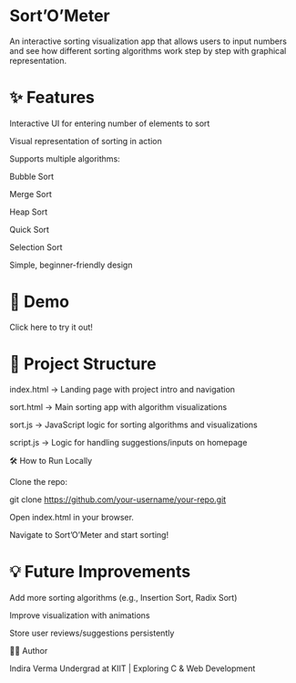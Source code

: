 # Sort’O’Meter

An interactive sorting visualization app that allows users to input numbers and see how different sorting algorithms work step by step with graphical representation.

# ✨ Features

Interactive UI for entering number of elements to sort

Visual representation of sorting in action

Supports multiple algorithms:

Bubble Sort

Merge Sort

Heap Sort

Quick Sort

Selection Sort

Simple, beginner-friendly design

# 🚀 Demo

Click here
 to try it out!

# 📂 Project Structure

index.html → Landing page with project intro and navigation

sort.html → Main sorting app with algorithm visualizations

sort.js → JavaScript logic for sorting algorithms and visualizations

script.js → Logic for handling suggestions/inputs on homepage

🛠️ How to Run Locally

Clone the repo:

git clone https://github.com/your-username/your-repo.git


Open index.html in your browser.

Navigate to Sort’O’Meter and start sorting!

# 💡 Future Improvements

Add more sorting algorithms (e.g., Insertion Sort, Radix Sort)

Improve visualization with animations

Store user reviews/suggestions persistently

👩‍💻 Author

Indira Verma
Undergrad at KIIT | Exploring C & Web Development

